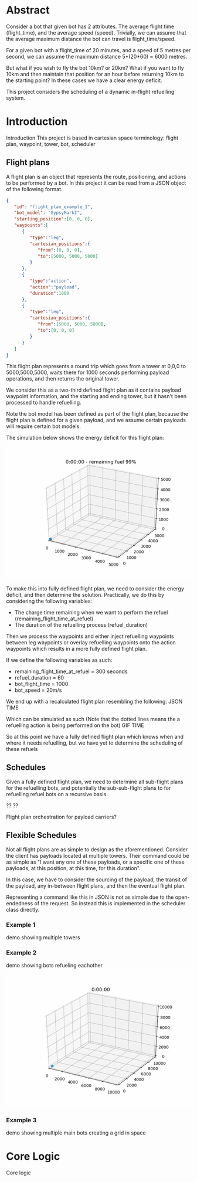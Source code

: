 # Abstract

Consider a bot that given bot has 2 attributes. The average flight time (flight_time), and the average speed (speed). Trivially, we can assume that the average maximum distance the bot can travel is flight_time/speed.

For a given bot with a flight_time of 20 minutes, and a speed of 5 metres per second, we can assume the maximum distance 5*(20*60) = 6000 metres.

But what if you wish to fly the bot 10km? or 20km? What if you want to fly 10km and then maintain that position for an hour before returning 10km to the starting point? In these cases we have a clear energy deficit.

This project considers the scheduling of a dynamic in-flight refuelling system.

# Introduction
Introduction
This project is based in cartesian space
terminology: flight plan, waypoint, tower, bot, scheduler


## Flight plans
A flight plan is an object that represents the route, positioning, and actions to be performed by a bot.
In this project it can be read from a JSON object of the following format.

```json
{
   "id": "flight_plan_example_1",
   "bot_model": "GypsyMarkI",
   "starting_position":[0, 0, 0],
   "waypoints":[
      {
         "type":"leg",
         "cartesian_positions":{
            "from":[0, 0, 0],
            "to":[5000, 5000, 5000]
         }
      },
      {
         "type":"action",
         "action":"payload",
         "duration":1000
      },
      {
         "type":"leg",
         "cartesian_positions":{
            "from":[5000, 5000, 5000],
            "to":[0, 0, 0]
         }
      }
   ]
}
```
This flight plan represents a round trip which goes from a tower at 0,0,0 to 5000,5000,5000, waits there for 1000 seconds performing payload operations, and then returns the original tower.

We consider this as a two-third defined flight plan as it contains payload waypoint information, and the starting and ending tower, but it hasn't been processed to handle refuelling.

Note the bot model has been defined as part of the flight plan, because the flight plan is defined for a given payload, and we assume certain payloads will require certain bot models.

The simulation below shows the energy deficit for this flight plan:
![Dynamic Demo](demo/demo_2_fast.gif)

To make this into fully defined flight plan, we need to consider the energy deficit, and then determine the solution.
Practically, we do this by considering the following variables:
- The charge time remaining when we want to perform the refuel (remaining_flight_time_at_refuel)
- The duration of the refuelling process (refuel_duration)

Then we process the waypoints and either inject refuelling waypoints between leg waypoints or overlay refuelling waypoints onto the action waypoints which results in a more fully defined flight plan.

If we define the following variables as such:
- remaining_flight_time_at_refuel = 300 seconds
- refuel_duration = 60
- bot_flight_time = 1000
- bot_speed = 20m/s

We end up with a recalculated flight plan resembling the following:
JSON TIME

Which can be simulated as such (Note that the dotted lines means the a refuelling action is being performed on the bot)
GIF TIME

So at this point we have a fully defined flight plan which knows when and where it needs refuelling, but we have yet to determine the scheduling of these refuels

## Schedules
Given a fully defined flight plan, we need to determine all sub-flight plans for the refuelling bots, and potentially the sub-sub-flight plans to for refuelling refuel bots on a recursive basis.

??
??

Flight plan orchestration for payload carriers?

## Flexible Schedules
Not all flight plans are as simple to design as the aforementioned. Consider the client has payloads located at multiple towers. Their command could be as simple as "I want any one of these payloads, or a specific one of these payloads, at this position, at this time, for this duration".

In this case, we have to consider the sourcing of the payload, the transit of the payload, any in-between flight plans, and then the eventual flight plan.

Representing a command like this in JSON is not as simple due to the open-endedness of the request. So instead this is implemented in the scheduler class directly.

### Example 1
demo showing multiple towers

### Example 2
demo showing bots refueling eachother
![Dynamic Demo](demo/demo_1.gif)

### Example 3
demo showing multiple main bots creating a grid in space

# Core Logic
Core logic
